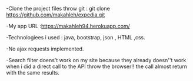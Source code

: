 -Clone the project files throw git : git clone https://github.com/makahleh/expedia.git

-My app URL :https://makahleh94.herokuapp.com/

-Technologiees i used : java, bootstrap, json , HTML ,css.

-No ajax requests implemented.

-Search filter doens't work on my site because they already doesn''t work when i did a direct 
call to the API throw the browser!! the call almost return with the same results.